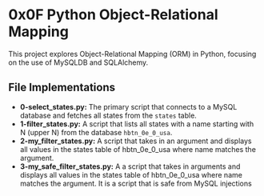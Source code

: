# 0x0F Python Object-Relational Mapping

This project explores Object-Relational Mapping (ORM) in Python, focusing on the use of MySQLDB and SQLAlchemy.

## File Implementations

- **0-select_states.py:** The primary script that connects to a MySQL database and fetches all states from the `states` table.
- **1-filter_states.py:** A script that lists all states with a name starting 
with N (upper N) from the database `hbtn_0e_0_usa`.
- **2-my_filter_states.py:** A script that takes in an argument and displays all values in the states table of hbtn_0e_0_usa where name matches the argument.
- **3-my_safe_filter_states.py:** A a script that takes in arguments and displays all values in the states table of hbtn_0e_0_usa where name matches the argument. It is a script that is safe from MySQL injections
